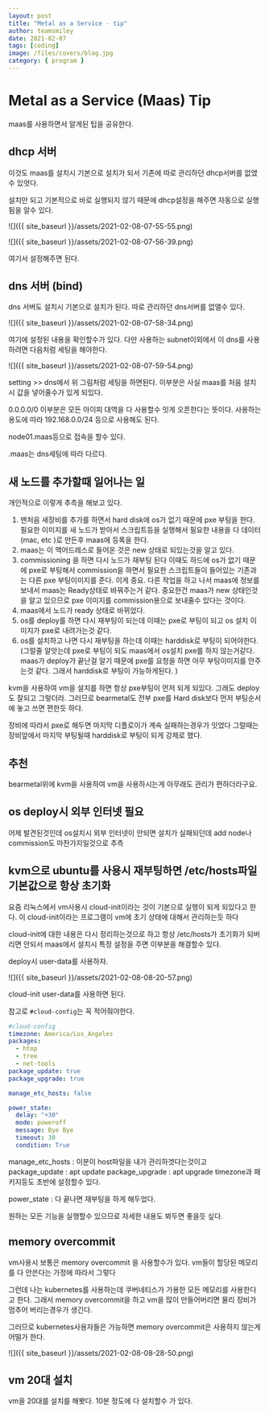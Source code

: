 ```yaml
---
layout: post
title: "Metal as a Service - tip"
author: teamsmiley
date: 2021-02-07
tags: [coding]
image: /files/covers/blog.jpg
category: { program }
---
```


# Metal as a Service (Maas) Tip

maas를 사용하면서 알게된 팁을 공유한다.

## dhcp 서버

이것도 maas를 설치시 기본으로 설치가 되서 기존에 따로 관리하던 dhcp서버를 없앴수 있엇다.

설치만 되고 기본적으로 바로 실행되지 않기 때문에 dhcp설정을 해주면 자동으로 실행됨을 알수 있다.

![]({{ site_baseurl }}/assets/2021-02-08-07-55-55.png)

![]({{ site_baseurl }}/assets/2021-02-08-07-56-39.png)

여기서 설정해주면 된다.

## dns 서버 (bind)

dns 서버도 설치시 기본으로 설치가 된다. 따로 관리하던 dns서버를 없앨수 있다.

![]({{ site_baseurl }}/assets/2021-02-08-07-58-34.png)

여기에 설정된 내용을 확인할수가 있다. 다만 사용하는 subnet이외에서 이 dns를 사용하려면 다음처럼 세팅을 해야한다.

![]({{ site_baseurl }}/assets/2021-02-08-07-59-54.png)

setting >> dns에서 위 그림처럼 세팅을 하면된다. 이부분은 사실 maas를 처음 설치시 값을 넣어줄수가 있게 되있다.

0.0.0.0/0 이부분은 모든 아이피 대역을 다 사용할수 잇게 오픈한다는 뜻이다. 사용하는 용도에 따라 192.168.0.0/24 등으로 사용해도 된다.

node01.maas등으로 접속을 할수 있다.

.maas는 dns세팅에 따라 다르다.

## 새 노드를 추가할때 일어나는 일

개인적으로 이렇게 추측을 해보고 있다.

1. 맨처음 새장비를 추가를 하면서 hard disk에 os가 없기 때문에 pxe 부팅을 한다. 필요한 이미지를 새 노드가 받아서 스크립트등을 실행해서 필요한 내용을 다 데이터(mac, etc )로 만든후 maas에 등록을 한다.
1. maas는 이 맥어드레스로 들어온 것은 new 상태로 되있는것을 알고 있다.
1. commissioning 을 하면 다시 노드가 재부팅 된다 이때도 하드에 os가 없기 때문에 pxe로 부팅해서 commission을 하면서 필요한 스크립트들이 들어있는 기존과는 다른 pxe 부팅이미지를 준다. 이게 중요. 다른 작업을 하고 나서 maas에 정보를 보내서 maas는 Ready상태로 바꿔주는거 같다. 중요한건 maas가 new 상태인것을 알고 있으므로 pxe 이미지를 commission용으로 보내줄수 있다는 것이다.
1. maas에서 노드가 ready 상태로 바뀌었다.
1. os를 deploy를 하면 다시 재부팅이 되는데 이때는 pxe로 부팅이 되고 os 설치 이미지가 pxe로 내려가는것 같다.
1. os를 설치하고 나면 다시 재부팅을 하는데 이때는 harddisk로 부팅이 되어야한다. (그럴줄 알앗는데 pxe로 부팅이 되도 maas에서 os설치 pxe를 하지 않는거같다. maas가 deploy가 끝난걸 알기 때문에 pxe를 요청을 하면 아무 부팅이미지를 안주는것 같다. 그래서 harddisk로 부팅이 가능하게된다. )

kvm을 사용하여 vm을 설치를 하면 항상 pxe부팅이 먼저 되게 되있다. 그래도 deploy도 잘되고 그렇더라. 그러므로 bearmetal도 전부 pxe를 Hard disk보다 먼저 부팅순서에 놓고 쓰면 편한듯 하다.

장비에 따라서 pxe로 해두면 마지막 디플로이가 계속 실패하는경우가 잇었다 그럴때는 장비앞에서 마지막 부팅될때 harddisk로 부팅이 되게 강제로 했다.

## 추천

bearmetal위에 kvm을 사용하여 vm을 사용하시는게 아무래도 관리가 편하더라구요.

## os deploy시 외부 인터넷 필요

어제 발견된것인데 os설치시 외부 인터넷이 안되면 설치가 실패되던데 add node나 commission도 마찬가지일것으로 추측

## kvm으로 ubuntu를 사용시 재부팅하면 /etc/hosts파일 기본값으로 항상 초기화

요즘 리눅스에서 vm사용시 cloud-init이라는 것이 기본으로 실행이 되게 되있다고 한다. 이 cloud-init이라는 프로그램이 vm에 초기 상태에 대해서 관리하는듯 하다

cloud-init에 대한 내용은 다시 정리하는것으로 하고 항상 /etc/hosts가 초기화가 되버리면 안되서 maas에서 설치시 특정 설정을 주면 이부분을 해결할수 있다.

deploy시 user-data를 사용하자.

![]({{ site_baseurl }}/assets/2021-02-08-08-20-57.png)

cloud-init user-data를 사용하면 된다.

참고로 `#cloud-config`는 꼭 적어줘야한다.

```yml
#cloud-config
timezone: America/Los_Angeles
packages:
  - htop
  - tree
  - net-tools
package_update: true
package_upgrade: true

manage_etc_hosts: false

power_state:
  delay: "+30"
  mode: poweroff
  message: Bye Bye
  timeout: 30
  condition: True
```

manage_etc_hosts : 이분이 host파일을 내가 관리하겟다는것이고
package_update : apt update
package_upgrade : apt upgrade
timezone과 패키지등도 초반에 설정할수 있다.

power_state : 다 끝나면 재부팅을 하게 해두었다.

원하는 모든 기능을 실행할수 있으므로 자세한 내용도 봐두면 좋을듯 싶다.

## memory overcommit

vm사용시 보통은 memory overcommit 을 사용할수가 있다. vm들이 할당된 메모리를 다 안쓴다는 가정에 따라서 그렇다

그런데 나는 kubernetes를 사용하는데 쿠버네티스가 가용한 모든 메모리를 사용한다고 한다. 그래서 memory overcommit을 하고 vm을 많이 만들어버리면 물리 장비가 멈추어 버리는경우가 생긴다.

그러므로 kubernetes사용자들은 가능하면 memory overcommit은 사용하지 않는게 어떨가 한다.

![]({{ site_baseurl }}/assets/2021-02-08-08-28-50.png)

## vm 20대 설치

vm을 20대를 설치를 해봣다. 10분 정도에 다 설치할수 가 있다.
